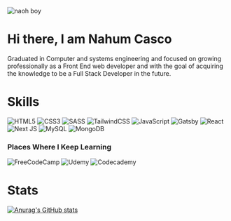 ![naoh boy](https://lh3.googleusercontent.com/nFO58R74HZNyT2ViiOPUQNneQ-PFGKXPcDKr9OuCrCQavUwAiR6siz4oDnIzDKbfZVKV-_GLrEVF9Dz_NaF4YQvQU-eVVBXntnKdqpf4DGr1XM9BjSlCmLwAl0HI8ClwUqsCwc8cAc9sGJMtAAKqlyBOjO3GgmX49t-zDgeViFI2-kCg3mUg2RI4F0XOeSfYh151G2M9pyYjQk4-fx-iUtYH1ZelCNwY58xdObp2GbQ9nICjwrAIp8JDz35PHh6jjVkOZQx2yjxdc08TsvkC0JulxWjfiTDHXTfPW4y7ULArce6JJOPskVPqV2TfVNTPvijM058FDYWSaNhk1xwmNJn8jh-_kOSvh-iohgKi9RYwwEkSezUotzUesD8rWUWT995eJPNtI85D75wrsj772q1k-v-hmtWODm-V3JepSByOSq8rCGocR2GM04PbgqmkCsEhmundgxt0Xt_KY5PlBLv6tMSEvujtG0ietDtpGMXwCZR5wJhef_yt8kCPF-vi3zZYscXnaJ6kLENPjm1fMjfWSjZ7bYhJhqEZTQj4ASQ832tGqxfcWiTah2eaZAwtxMKLdGExwEOJAlm2pL-MezK4mJVa_700XhSukJiwxy4SpXBiTKT1_mP0Uju34kTI7dMeRfYcbGU1IpbCT4_zrOftGD100FG5IMw1JeoUS6J7bjTr9tH-pqgnMx8tc99BiVr1cSC3ngrVFxS4KnUKdCw401qnIk9rNog5BeqWjbsF1HeGrfgwhSNbGHlpR7qHCE8gw7tMQKp6rXtiz_maKt59QGUcdOIL=w1000-h548-no?authuser=1) 

# Hi there, I am Nahum Casco

Graduated in Computer and systems engineering and focused on growing professionally as a Front End web developer and with the goal of acquiring the knowledge to be a Full Stack Developer in the future.

<a>
  
</a>


# Skills 
![HTML5](https://img.shields.io/badge/html5-%23E34F26.svg?style=for-the-badge&logo=html5&logoColor=white)
![CSS3](https://img.shields.io/badge/css3-%231572B6.svg?style=for-the-badge&logo=css3&logoColor=white)
![SASS](https://img.shields.io/badge/SASS-hotpink.svg?style=for-the-badge&logo=SASS&logoColor=white)
![TailwindCSS](https://img.shields.io/badge/tailwindcss-%2338B2AC.svg?style=for-the-badge&logo=tailwind-css&logoColor=white)
![JavaScript](https://img.shields.io/badge/javascript-%23323330.svg?style=for-the-badge&logo=javascript&logoColor=%23F7DF1E)
![Gatsby](https://img.shields.io/badge/Gatsby-%23663399.svg?style=for-the-badge&logo=gatsby&logoColor=white)
![React](https://img.shields.io/badge/react-%2320232a.svg?style=for-the-badge&logo=react&logoColor=%2361DAFB)
![Next JS](https://img.shields.io/badge/Next-black?style=for-the-badge&logo=next.js&logoColor=white)
![MySQL](https://img.shields.io/badge/mysql-%2300f.svg?style=for-the-badge&logo=mysql&logoColor=white)
![MongoDB](https://img.shields.io/badge/MongoDB-%234ea94b.svg?style=for-the-badge&logo=mongodb&logoColor=white)

### Places Where I Keep Learning
![FreeCodeCamp](https://img.shields.io/badge/Freecodecamp-%23123.svg?&style=for-the-badge&logo=freecodecamp&logoColor=green)
![Udemy](https://img.shields.io/badge/Udemy-A435F0?style=for-the-badge&logo=Udemy&logoColor=white)
![Codecademy](https://img.shields.io/badge/Codecademy-FFF0E5?style=for-the-badge&logo=codecademy&logoColor=1F243A)

# Stats
[![Anurag's GitHub stats](https://github-readme-stats.vercel.app/api?username=nahumcrep&show_icons=true&theme=gruvbox)](https://github.com/nahumcrep/github-readme-stats)
